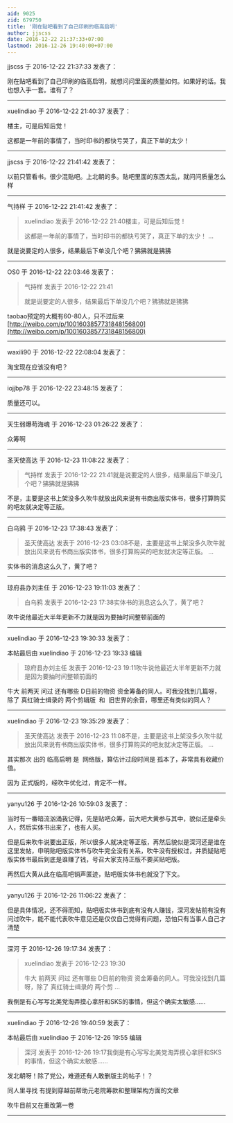 ```yaml
---
aid: 9025
zid: 679750
title: '刚在贴吧看到了自己印刷的临高启明'
author: jjscss
date: 2016-12-22 21:37:33+07:00
lastmod: 2016-12-26 19:40:00+07:00
---
```


jjscss 于 2016-12-22 21:37:33 发表了：

刚在贴吧看到了自己印刷的临高启明，就想问问里面的质量如何。如果好的话。我也想入手一套。谁有了？

---------

xuelindiao 于 2016-12-22 21:40:37 发表了：

楼主，可是后知后觉！

这都是一年前的事情了，当时印书的都快亏哭了，真正下单的太少！

---------

jjscss 于 2016-12-22 21:41:42 发表了：

以前只管看书。很少混贴吧。上北朝的多。贴吧里面的东西太乱，就问问质量怎么样

---------

气持样 于 2016-12-22 21:41:42 发表了：

> xuelindiao 发表于 2016-12-22 21:40楼主，可是后知后觉！
> 
> 这都是一年前的事情了，当时印书的都快亏哭了，真正下单的太少！ ...



就是说要定的人很多，结果最后下单没几个吧？狒狒就是狒狒

---------

OS0 于 2016-12-22 22:03:46 发表了：

> 气持样 发表于 2016-12-22 21:41
> 
> 就是说要定的人很多，结果最后下单没几个吧？狒狒就是狒狒



taobao预定的大概有60-80人，只不过后来[http://weibo.com/p/1001603857731848156800](http://weibo.com/p/1001603857731848156800)

---------

waxili90 于 2016-12-22 22:08:04 发表了：

淘宝现在应该没有吧？

---------

iojjbp78 于 2016-12-22 23:48:15 发表了：

质量还可以。

---------

天生弱爆苟海魂 于 2016-12-23 01:26:22 发表了：

众筹啊

---------

圣天使高达 于 2016-12-23 11:08:22 发表了：

> 气持样 发表于 2016-12-22 21:41就是说要定的人很多，结果最后下单没几个吧？狒狒就是狒狒



不是，主要是这书上架没多久吹牛就放出风来说有书商出版实体书，很多打算购买的吧友就决定等正版。

---------

白乌鸦 于 2016-12-23 17:38:43 发表了：

> 圣天使高达 发表于 2016-12-23 03:08不是，主要是这书上架没多久吹牛就放出风来说有书商出版实体书，很多打算购买的吧友就决定等正版。 ...



实体书的消息这么久了，黄了吧？

---------

琼府县办刘主任 于 2016-12-23 19:11:03 发表了：

> 白乌鸦 发表于 2016-12-23 17:38实体书的消息这么久了，黄了吧？



吹牛说他最近大半年更新不力就是因为要抽时间整顿前面的

---------

xuelindiao 于 2016-12-23 19:30:33 发表了：

本帖最后由 xuelindiao 于 2016-12-23 19:33 编辑 


> 
> 琼府县办刘主任 发表于 2016-12-23 19:11吹牛说他最近大半年更新不力就是因为要抽时间整顿前面的



牛大 前两天 问过 还有哪些 D日前的物资 资金筹备的同人。可我没找到几篇呀，除了 真红骑士缉录的 两个剪辑版  和  旧世界的余音，哪里还有类似的同人？

---------

xuelindiao 于 2016-12-23 19:35:29 发表了：

> 圣天使高达 发表于 2016-12-23 11:08不是，主要是这书上架没多久吹牛就放出风来说有书商出版实体书，很多打算购买的吧友就决定等正版。 ...



其实那次 出的 临高启明 是  网络版，算估计过段时间是 孤本了，非常具有收藏价值。

因为 正式版的，经吹牛优化过，肯定不一样。

---------

yanyu126 于 2016-12-26 10:59:03 发表了：

当时有一番暗流汹涌我记得，先是贴吧众筹，前大吧大黄参与其中，貌似还是牵头人，然后实体书出来了，也有人买。

但是后来吹牛说要出正版，所以很多人就决定等正版，再然后貌似是深河还是谁在这里发帖，申明贴吧版实体书与吹牛完全没有关系，吹牛没有授权过，并质疑贴吧版实体书最后到底是谁赚了钱，号召大家支持正版不要买贴吧版。

再然后大黄从此在临高吧销声匿迹，贴吧版实体书也就没了下文。

---------

yanyu126 于 2016-12-26 11:06:22 发表了：

但是具体情况，还不得而知，贴吧版实体书到底有没有人赚钱，深河发帖前有没有问过吹牛，能不能代表吹牛意见还是仅仅自己觉得有问题，恐怕只有当事人自己才清楚

---------

深河 于 2016-12-26 19:17:34 发表了：

> xuelindiao 发表于 2016-12-23 19:30
> 
> 牛大 前两天 问过 还有哪些 D日前的物资 资金筹备的同人。可我没找到几篇呀，除了 真红骑士缉录的 两个剪 ...



我倒是有心写写北美党淘弄摸心拿肝和SKS的事情，但这个确实太敏感……

---------

xuelindiao 于 2016-12-26 19:40:59 发表了：

本帖最后由 xuelindiao 于 2016-12-26 19:55 编辑 


> 
> 深河 发表于 2016-12-26 19:17我倒是有心写写北美党淘弄摸心拿肝和SKS的事情，但这个确实太敏感……



发北朝呀！除了党公，难道还有人敢删版主的帖子！？

同人里寻找 有提到穿越前帮助元老院筹款和整理架构方面的文章

吹牛目前又在重改第一卷

---------

